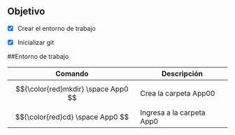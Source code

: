 ## Objetivo
- [x] Crear el entorno de trabajo

- [x] Inicializar git

##Entorno de trabajo <App0>

|             Comando                     |        Descripción        |
| --------------------------------------- | ------------------------- |
| $${\color{red}mkdir} \space App0 $$     | Crea la carpeta App00     |
| $${\color{red}cd} \space App0 $$        | Ingresa a la carpeta App0 |
